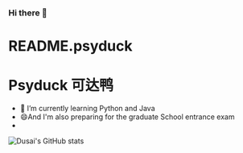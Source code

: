 ### Hi there 👋
# README.psyduck
# Psyduck 可达鸭
- 🌱 I’m currently learning  Python and Java
- 😄And I'm also preparing for the graduate School entrance exam
- 
![Dusai's GitHub stats](https://github-readme-stats.vercel.app/api?username=Psyduck025)

<!--
**Psyduck025/Psyduck025** is a ✨ _special_ ✨ repository because its `README.md` (this file) appears on your GitHub profile.

Here are some ideas to get you started:

- 🔭 I’m currently working on ...
- 🌱 I’m currently learning ...
- 👯 I’m looking to collaborate on ...
- 🤔 I’m looking for help with ...
- 💬 Ask me about ...
- 📫 How to reach me: ...
- 😄 Pronouns: ...
- ⚡ Fun fact: ...
-->
